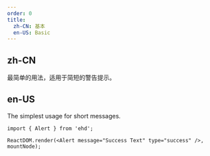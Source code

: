 ```yaml
---
order: 0
title:
  zh-CN: 基本
  en-US: Basic
---
```


## zh-CN

最简单的用法，适用于简短的警告提示。

## en-US

The simplest usage for short messages.

```tsx
import { Alert } from 'ehd';

ReactDOM.render(<Alert message="Success Text" type="success" />, mountNode);
```

<style>
.code-box-demo .ant-alert {
  margin-bottom: 16px;
}
</style>
